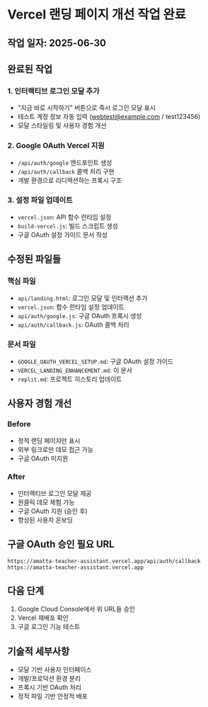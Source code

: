 # Vercel 랜딩 페이지 개선 작업 완료

## 작업 일자: 2025-06-30

## 완료된 작업

### 1. 인터랙티브 로그인 모달 추가
- "지금 바로 시작하기" 버튼으로 즉시 로그인 모달 표시
- 테스트 계정 정보 자동 입력 (webtest@example.com / test123456)
- 모달 스타일링 및 사용자 경험 개선

### 2. Google OAuth Vercel 지원
- `/api/auth/google` 엔드포인트 생성
- `/api/auth/callback` 콜백 처리 구현
- 개발 환경으로 리디렉션하는 프록시 구조

### 3. 설정 파일 업데이트
- `vercel.json`: API 함수 런타임 설정
- `build-vercel.js`: 빌드 스크립트 생성
- 구글 OAuth 설정 가이드 문서 작성

## 수정된 파일들

### 핵심 파일
- `api/landing.html`: 로그인 모달 및 인터랙션 추가
- `vercel.json`: 함수 런타임 설정 업데이트
- `api/auth/google.js`: 구글 OAuth 프록시 생성
- `api/auth/callback.js`: OAuth 콜백 처리

### 문서 파일
- `GOOGLE_OAUTH_VERCEL_SETUP.md`: 구글 OAuth 설정 가이드
- `VERCEL_LANDING_ENHANCEMENT.md`: 이 문서
- `replit.md`: 프로젝트 히스토리 업데이트

## 사용자 경험 개선

### Before
- 정적 랜딩 페이지만 표시
- 외부 링크로만 데모 접근 가능
- 구글 OAuth 미지원

### After
- 인터랙티브 로그인 모달 제공
- 원클릭 데모 체험 가능
- 구글 OAuth 지원 (승인 후)
- 향상된 사용자 온보딩

## 구글 OAuth 승인 필요 URL
```
https://amatta-teacher-assistant.vercel.app/api/auth/callback
https://amatta-teacher-assistant.vercel.app
```

## 다음 단계
1. Google Cloud Console에서 위 URL들 승인
2. Vercel 재배포 확인
3. 구글 로그인 기능 테스트

## 기술적 세부사항
- 모달 기반 사용자 인터페이스
- 개발/프로덕션 환경 분리
- 프록시 기반 OAuth 처리
- 정적 파일 기반 안정적 배포